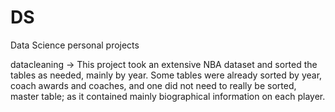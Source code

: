 # DS
Data Science personal projects

datacleaning -> This project took an extensive NBA dataset and sorted the tables as needed, mainly by year. Some tables were already sorted by year, coach awards and coaches, and one did not need to really be sorted, master table; as it contained mainly biographical information on each player.
